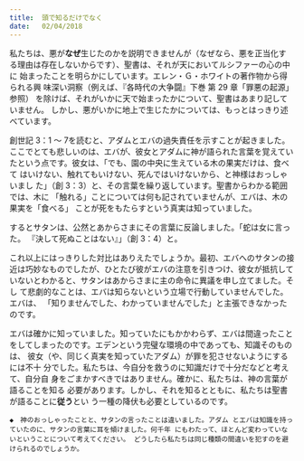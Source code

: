 ```yaml
---
title:  頭で知るだけでなく
date:   02/04/2018
---
```


私たちは、悪が**なぜ**生じたのかを説明できませんが（なぜなら、悪を正当化す
る理由は存在しないからです）、聖書は、それが天においてルシファーの心の中に
始まったことを明らかにしています。エレン・Ｇ・ホワイトの著作物から得られる興
味深い洞察（例えば、『各時代の大争闘』下巻 第 29 章「罪悪の起源」参照）
を除けば、それがいかに天で始まったかについて、聖書はあまり記していません。
しかし、悪がいかに地上で生じたかについては、もっとはっきり述べています。

創世記 3：1 ～ 7を読むと、アダムとエバの過失責任を示すことが起きました。
ここでとても悲しいのは、エバが、彼女とアダムに神が語られた言葉を覚えてい
たという点です。彼女は、「でも、園の中央に生えている木の果実だけは、食べて
はいけない、触れてもいけない、死んではいけないから、と神様はおっしゃいまし
た」（創 3：3）と、その言葉を繰り返しています。聖書からわかる範囲では、木に
「触れる」ことについては何も記されていませんが、エバは、木の果実を「食べる」
ことが死をもたらすという真実は知っていました。

するとサタンは、公然とあからさまにその言葉に反論しました。「蛇は女に言った。
『決して死ぬことはない』」（創 3：4）と。

これ以上にはっきりした対比はありえたでしょうか。最初、エバへのサタンの接
近は巧妙なものでしたが、ひとたび彼がエバの注意を引きつけ、彼女が抵抗して
いないとわかると、サタンはあからさまに主の命令に異議を申し立てました。そし
て悲劇的なことは、エバは知らないという立場で行動していませんでした。エバは、
「知りませんでした、わかっていませんでした」と主張できなかったのです。

エバは確かに知っていました。知っていたにもかかわらず、エバは間違ったこと
をしてしまったのです。エデンという完璧な環境の中であっても、知識そのものは、
彼女（や、同じく真実を知っていたアダム）が罪を犯させないようにするには不十
分でした。私たちは、今自分を救うのに知識だけで十分だなどと考えて、自分自
身をごまかすべきではありません。確かに、私たちは、神の言葉が語ることを知る
必要があります。しかし、それを知るとともに、私たちは聖書が語ることに**従う**とい
う一種の降伏も必要としているのです。

`◆　神のおっしゃったことと、サタンの言ったことは違いました。アダム
 とエバは知識を持っていたのに、サタンの言葉に耳を傾けました。何千年
 にもわたって、ほとんど変わっていないということについて考えてください。
 どうしたら私たちは同じ種類の間違いを犯すのを避けられるのでしょうか。`